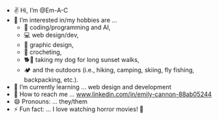 - ✌ Hi, I’m @Em-A-C
- 👀 I’m interested in/my hobbies are ...
  - 🤖 coding/programming and AI,
  - 💻 web design/dev,
  - 🎨 graphic design,
  - 🧶 crocheting,
  - 🐕🌄 taking my dog for long sunset walks,
  -  🏕 and the outdoors (i.e., hiking, camping, skiing, fly fishing, backpacking, etc.). 
- 📖 I’m currently learning ... web design and development
- 💬 How to reach me ... www.linkedin.com/in/emily-cannon-88ab05244
- 😄 Pronouns: ... they/them
- ⚡ Fun fact: ... I love watching horror movies! 👻

<!---
Em-A-C/Em-A-C is a ✨ special ✨ repository because its `README.md` (this file) appears on your GitHub profile.
You can click the Preview link to take a look at your changes.
--->
